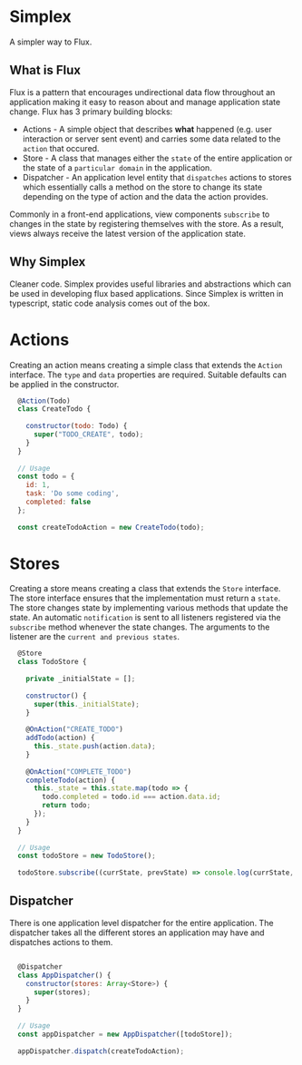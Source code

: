 # Simplex
A simpler way to Flux.

## What is Flux

Flux is a pattern that encourages undirectional data flow throughout an application making it easy to reason about and manage application state change. Flux has 3 primary building blocks:

* Actions - A simple object that describes <b>what</b> happened (e.g. user interaction or server sent event) and carries some data related to the `action` that occured.
* Store - A class that manages either the `state` of the entire application or the state of a `particular domain` in the application. 
* Dispatcher - An application level entity that `dispatches` actions to stores which essentially calls a method on the store to change its state depending on the type of action and the data the action provides.

Commonly in a front-end applications, view components `subscribe` to changes in the state by registering themselves with the store. As a result, views always receive the latest version of the application state.

## Why Simplex

Cleaner code. Simplex provides useful libraries and abstractions which can be used in developing flux based applications. Since Simplex is written in typescript, static code analysis comes out of the box.

# Actions

Creating an action means creating a simple class that extends the `Action` interface. The `type` and `data` properties are required. Suitable defaults can be applied in the constructor.

```javascript
  @Action(Todo)
  class CreateTodo {
  
    constructor(todo: Todo) {
      super("TODO_CREATE", todo);
    }
  }
  
  // Usage
  const todo = {
    id: 1,
    task: 'Do some coding',
    completed: false
  };
  
  const createTodoAction = new CreateTodo(todo);
```

# Stores

Creating a store means creating a class that extends the `Store` interface. The store interface ensures that the implementation must return a `state`. The store changes state by implementing various methods that update the state. An automatic `notification` is sent to all listeners registered via the `subscribe` method whenever the state changes. The arguments to the listener are the `current and previous states`.

```javascript
  @Store
  class TodoStore {
    
    private _initialState = [];
    
    constructor() {
      super(this._initialState);
    }
    
    @OnAction("CREATE_TODO")
    addTodo(action) {
      this._state.push(action.data);
    }
    
    @OnAction("COMPLETE_TODO")
    completeTodo(action) {
      this._state = this.state.map(todo => {
        todo.completed = todo.id === action.data.id;
        return todo;
      });
    }
  }
  
  // Usage
  const todoStore = new TodoStore();
  
  todoStore.subscribe((currState, prevState) => console.log(currState, prevState));
```

## Dispatcher
There is one application level dispatcher for the entire application. The dispatcher takes all the different stores an application may have and dispatches actions to them.

```javascript

  @Dispatcher
  class AppDispatcher() {
    constructor(stores: Array<Store>) {
      super(stores);
    }
  }
  
  // Usage
  const appDispatcher = new AppDispatcher([todoStore]);
  
  appDispatcher.dispatch(createTodoAction);
```
